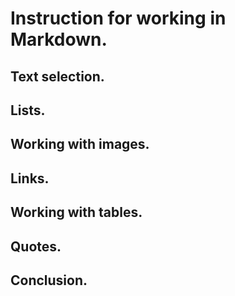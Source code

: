 # Instruction for working in Markdown.

## Text selection.

## Lists.

## Working with images.

## Links.

## Working with tables.

## Quotes.

## Conclusion.